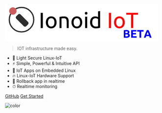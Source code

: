 <div class="netflix-logo">
  <div class="logo"></div>
</div>

![logo](_media/logo-big.png)

> IOT infrastructure made easy.

- 🚀 Light Secure Linux-IoT
- ⚡️️ Simple, Powerful & Intuitive API
- 💎 IoT Apps on Embedded Linux
- 🔥 Linux-IoT Hardware Support
- 📼 Rollback app in realtime
- ⏱ Realtime monitoring 

<div class="buttons">
  <a href="https://github.com/ionoid/docs.ionoid.io" target="_blank"><span>GitHub</span></a>
  <a href="#/README"><span>Get Started</span></a>
</div>

![color](#ffffff)